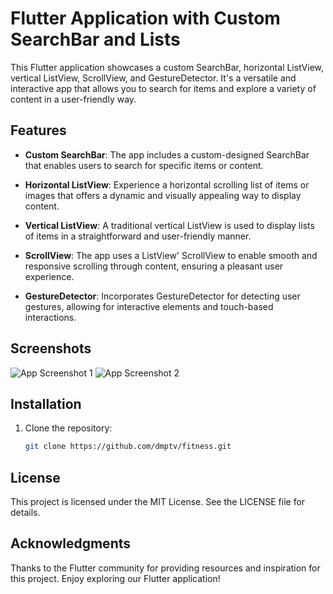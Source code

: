 
# Flutter Application with Custom SearchBar and Lists

This Flutter application showcases a custom SearchBar, horizontal ListView, vertical ListView, ScrollView, and GestureDetector. It's a versatile and interactive app that allows you to search for items and explore a variety of content in a user-friendly way.

## Features

- **Custom SearchBar**: The app includes a custom-designed SearchBar that enables users to search for specific items or content.

- **Horizontal ListView**: Experience a horizontal scrolling list of items or images that offers a dynamic and visually appealing way to display content.

- **Vertical ListView**: A traditional vertical ListView is used to display lists of items in a straightforward and user-friendly manner.

- **ScrollView**: The app uses a ListView' ScrollView to enable smooth and responsive scrolling through content, ensuring a pleasant user experience.

- **GestureDetector**: Incorporates GestureDetector for detecting user gestures, allowing for interactive elements and touch-based interactions.

## Screenshots

![App Screenshot 1](screenshot1.png)
![App Screenshot 2](screenshot2.png)

## Installation

1. Clone the repository:

   ```bash
   git clone https://github.com/dmptv/fitness.git

## License
This project is licensed under the MIT License. See the LICENSE file for details.

## Acknowledgments
Thanks to the Flutter community for providing resources and inspiration for this project.
Enjoy exploring our Flutter application!
